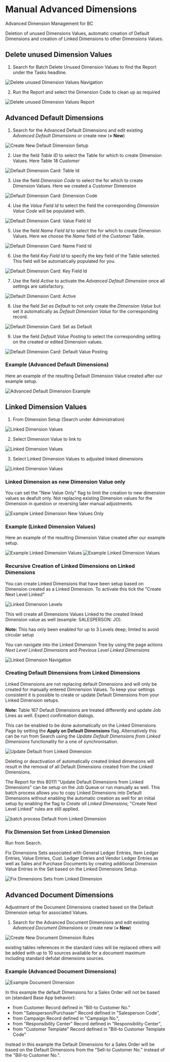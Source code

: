 # Manual Advanced Dimensions

Advanced Dimension Management for BC

Deletion of unused Dimensions Values, automatic creation of Default Dimensions and creation of Linked Dimensions to other Dimensions Values.

## Delete unused Dimension Values

1. Search for Batch Delete Unused Dimension Values to find the Report under the Tasks headline.  

![Delete unused Dimension Values Navigation](DeleteUnusedDimValues_01.PNG)

2. Run the Report and select the Dimension Code to clean up as required

![Delete unused Dimension Values Report](DeleteUnusedDimValues_02.PNG)

## Advanced Default Dimensions

1. Search for the Advanced Default Dimensions and edit existing *Advanced Default Dimensions* or create new (**+ New**)

![Create New Default Dimension Setup](SetupComfortDefaultDimensions_01.PNG)

2. Use the field *Table ID* to select the Table for which to create Dimension Values. Here Table 18 *Customer*

![Default Dimension Card: Table Id](SetupComfortDefaultDimensions_02.PNG)

3. Use the field *Dimension Code* to select the  for which to create Dimension Values. Here we created a *Customer* Dimension

![Default Dimension Card: Dimension Code](SetupComfortDefaultDimensions_03.PNG)

4. Use the *Value Field Id* to select the field the corresponding *Dimension Value* *Code* will be populated with. 

![Default Dimension Card: Value Field Id](SetupComfortDefaultDimensions_04_1.PNG)

5. Use the field *Name Field Id* to select the  for which to create Dimension Values. Here we choose the *Name* field of the *Customer* Table.

![Default Dimension Card: Name Field Id](SetupComfortDefaultDimensions_04.PNG)

6. Use the field *Key Field Id* to specify the key field of the Table selected. This field will be automatically populated for you.

![Default Dimension Card: Key Field Id](SetupComfortDefaultDimensions_05.PNG)

7. Use the field *Active* to activate the *Advanced Default Dimension* once all settings are satisfactory. 

![Default Dimension Card: Active](SetupComfortDefaultDimensions_06.PNG)

8. Use the field *Set as Default* to not only create the *Dimension Value* but set it automatically as *Default Dimension Value* for the corresponding record. 

![Default Dimension Card: Set as Default](SetupComfortDefaultDimensions_07.PNG)

9. Use the field *Default Value Posting* to select the corresponding setting on the created or edited Dimension values. 

![Default Dimension Card: Default Value Posting](SetupComfortDefaultDimensions_08.PNG)

### Example (Advanced Default Dimensions)

Here an example of the resulting Default Dimension Value created after our example setup.

![Advanced Default Dimension Example](ExampleComfortDefaultDimensions_01.PNG)

## Linked Dimension Values

1. From Dimension Setup (Search under Administration) 

![Linked Dimension Values](LinkedDimension.01.PNG)

2. Select Dimension Value to link to

![Linked Dimension Values](LinkedDimension.02.PNG)

3. Select Linked Dimension Values to adjusted linked dimensions

![Linked Dimension Values](LinkedDimension.03.PNG)

### Linked Dimension as new Dimension Value only

You can set the "New Value Only" flag to limit the creation to new dimension values as deafult only.
Not replacing existing Dimension values for the Dimension in question or reversing later manual adjustments.

![Example Linked Dimension New Values Only](LinkedDimension.08.PNG)

### Example (Linked Dimension Values)

Here an example of the resulting Dimension Value created after our example setup.

![Example Linked Dimension Values](ExampleLinkedDimension.01.PNG)
![Example Linked Dimension Values](ExampleLinkedDimension.02.PNG)

### Recursive Creation of Linked Dimensions on Linked Dimensions

You can create Linked Dimensions that have been setup based on Dimension created as a Linked Dimension.
To activate this tick the "Create Next Level Linked"

![Linked Dimension Levels](LinkedDimension.05.PNG)

This will create all Dimensions Values Linked to the created linked Dimension value as well (example: SALESPERSON: JO).

__Note:__ This has only been enabled for up to 3 Levels deep; limted to avoid circular setup

You can navigate into the Linked Dimension Tree by using the page actions _Next Level Linked Dimensions_ and _Previous Level Linked Dimensions_

![Linked Dimension Navigation](LinkedDimension.06.PNG)

### Creating Default Dimensions from Linked Dimensions

Linked Dimensions are not replacing default Dimensions and will only be created for manually entered Dimnension Values.
To keep your settings consistent it is possible to create or update Default Dimensions from your Linked Dimension setups.

__Note:__ Table 167 Default Dimensions are treated differently and update Job Lines as well. Expect confirmation dialogs.

This can be enabled to be done automatically on the Linked Dimensions Page by setting the __Apply on Default Dimensions__ flag.
Alternatively this can be run from Search using the _Update Default Dimensions from Linked Dimensions_ functionality for a one of synchronisation.

![Update Default from Linked Dimension](LinkedDimension.04.PNG)

Deleting or deactivation of automatically created linked dimensions will result in the removal of all Default Dimensions created from the Linked Dimensions.

The Report for this 80111 "Update Default Dimensions from Linked Dimensions" can be setup on the Job Queue or run manually as well.
This batch process allows you to copy Linked Dimensions into Default Dimensions without enabling the automatic creation as well for an initial setup by enabling the flag to _Create all Linked Dimensions_; "Create Next Level Linked" rules are still applied.

![batch process Default from Linked Dimension](LinkedDimension.07.PNG)

### Fix Dimension Set from Linked Dimension

Run from Search.

Fix Dimensions Sets associated with General Ledger Entries, Item Ledger Entries, Value Entries, Cust. Ledger Entries and Vendor Ledger Entries as well as 
Sales and Purchase Documents by creating additional Dimension Value Entries in the Set based on the Linked Dimensions Setup.

![Fix Dimensions Sets from Linked Dimension](FixDimSetsFromLinked.01.PNG)

## Advanced Document Dimensions

Adjustment of the Document Dimensions craeted based on the Default Dimension setup for associated Values.

1. Search for the Advanced Document Dimensions and edit existing *Advanced Document Dimensions* or create new (**+ New**) 

![Create New Document Dimension Rules](SetupDocument_01.PNG)

existing tables references in the standard rules will be replaced others will be added with up to 10 sources available for a document maximum including standard defulat dimensions sources.

### Example (Advanced Document Dimensions)

![Example Document Dimension ](SetupDocument_01.PNG)

In this example the default Dimensions for a Sales Order will not be based on (standard Base App behavior):
 - from Customer Record defined in "Bill-to Customer No."
 - from "Salesperson/Purchaser" Record defined in "Salesperson Code",
 - from Campaign Record defined in "Campaign No.",
 - from "Responsibility Center" Record defined in "Responsibility Center",
 - from "Customer Template" Record defined in "Bill-to Customer Template Code"

Instead in this example the Default Dimensions for a Sales Order will be based on the Default Dimensions from the "Sell-to Customer No." instead of the "Bill-to Customer No.".










